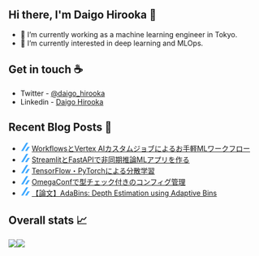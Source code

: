 ## Hi there, I'm Daigo Hirooka 👋

- :rocket: I’m currently working as a machine learning engineer in Tokyo.
- 🌱 I’m currently interested in deep learning and MLOps.

## Get in touch :coffee:
- Twitter - [@daigo_hirooka](https://twitter.com/daigo_hirooka)
- Linkedin - [Daigo Hirooka](https://www.linkedin.com/in/daigo-hirooka-985126108/)

## Recent Blog Posts :book:
<!--[START github.com/ikawaha/feedsnippet]--><!--[2021-08-19T11:13:15Z]-->
* ![](./icons/zenn.png) [WorkflowsとVertex AIカスタムジョブによるお手軽MLワークフロー](https://zenn.dev/dhirooka/articles/7b6c879b1d5576)
* ![](./icons/zenn.png) [StreamlitとFastAPIで非同期推論MLアプリを作る](https://zenn.dev/dhirooka/articles/f82744d2475b68)
* ![](./icons/zenn.png) [TensorFlow・PyTorchによる分散学習](https://zenn.dev/dhirooka/articles/225da863f2659a)
* ![](./icons/zenn.png) [OmegaConfで型チェック付きのコンフィグ管理](https://zenn.dev/dhirooka/articles/f2c12ceae3a0a5)
* ![](./icons/zenn.png) [【論文】AdaBins: Depth Estimation using Adaptive Bins](https://zenn.dev/dhirooka/articles/a8c08576fea909)
<!--[END github.com/ikawaha/feedsnippet]-->

## Overall stats :chart_with_upwards_trend:

<a href="https://github.com/anuraghazra/github-readme-stats">
  <img align="left" src="https://github-readme-stats.vercel.app/api?username=daigo0927&theme=tokyonight&count_private=true&show_icons=true" />
</a>
<a href="https://github.com/anuraghazra/github-readme-stats">
  <img align="left" src="https://github-readme-stats.vercel.app/api/top-langs/?username=daigo0927&theme=tokyonight&hide=jupyter%20notebook" />
</a>

<!--
**daigo0927/daigo0927** is a ✨ _special_ ✨ repository because its `README.md` (this file) appears on your GitHub profile.

Here are some ideas to get you started:

- 🔭 I’m currently working on ...
- 🌱 I’m currently learning ...
- 👯 I’m looking to collaborate on ...
- 🤔 I’m looking for help with ...
- 💬 Ask me about ...
- 📫 How to reach me: ...
- 😄 Pronouns: ...
- ⚡ Fun fact: ...
-->
